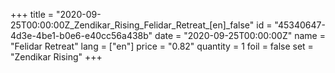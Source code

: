 +++
title = "2020-09-25T00:00:00Z_Zendikar_Rising_Felidar_Retreat_[en]_false"
id = "45340647-4d3e-4be1-b0e6-e40cc56a438b"
date = "2020-09-25T00:00:00Z"
name = "Felidar Retreat"
lang = ["en"]
price = "0.82"
quantity = 1
foil = false
set = "Zendikar Rising"
+++
